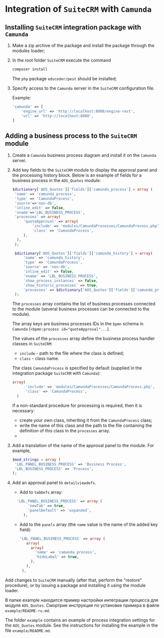 # Integration of `SuiteCRM` with `Camunda`

## Installing `SuiteCRM` integration package with `Camunda`

1. Make a zip archive of the package and install the package through the modules loader;
2. In the root folder `SuiteCRM` execute the command

   ```sh
   composer install
   ```
   The `php` package `educoder/pest` should be installed;

3. Specify access to the `Camunda` server in the `SuiteCRM` configuration file.

   Example:

   ```php
   'camunda' => [
       'engine_url' => 'http://localhost:8080/engine-rest',
       'url' => 'http://localhost:8080',
   ]
   ```
   

## Adding a business process to the `SuiteCRM` module

1. Create a `Camunda` business process diagram and install it on the `Camunda` server.
   
2. Add key fields to the `SuiteCRM` module to display the approval panel and the processing history block. Below is an example of fields for a business process in the `AOS_Quotes` module:

   ```php
   $dictionary['AOS_Quotes']['fields']['camunda_process'] = array (
    'name' => 'camunda_process',
    'type' => 'CamundaProcess',
    'source'=>'non-db',
    'inline_edit' => false,
    'vname'=>'LBL_BUSINESS_PROCESS',
    'processes' => array(
        'quoteApproval' => array(
            'include' => 'modules/CamundaProcesses/CamundaProcess.php',
            'class' => 'CamundaProcess',
        ),
     ),
    );

    $dictionary['AOS_Quotes']['fields']['camunda_history'] = array(
        'name' => 'camunda_history',
        'type' => 'CamundaProcess',
        'source' => 'non-db',
        'inline_edit' => false,
        'vname' => 'LBL_BUSINESS_PROCESS',
        'show_process_instances' => false,
        'show_historic_processes' => true,
        'processes' => $dictionary['AOS_Quotes']['fields']['camunda_process']['processes'],
    );
    ```

   The `processes` array contains the list of business processes connected to the module (several business processes can be connected to the module).
    
   The array keys are business processes IDs in the `bpmn` schema in `Camunda` (`<bpmn:process id="quoteApproval"...`).

   The values ​​of the `processes` array define the business process handler classes in `SuiteCRM`:

   * `include` - path to the file where the class is defined;
   * `class` - class name.

   The class `CamundaProcess` is specified by default (supplied in the integration package `SuiteCRM` with `Camunda`):

   ```php
   array(
         'include' => 'modules/CamundaProcesses/CamundaProcess.php',
         'class' => 'CamundaProcess',
     )
   ```

   If a non-standard procedure for processing is required, then it is necessary:
   - create your own class, inheriting it from the `CamundaProcess` class;
   - write the name of this class and the path to the file containing the definition of this class in the `processes` array.
   - 
3. Add a translation of the name of the approval panel to the module. For example,

   ```php
   $mod_strings = array (
    'LBL_PANEL_BUSINESS_PROCESS' => 'Business Process',
    'LBL_BUSINESS_PROCESS' => 'Process',
   );
   ```

4. Add an approval panel to `detailviewdefs`.

   * Add to `tabDefs` array:

   ```php
     'LBL_PANEL_BUSINESS_PROCESS' => array (
          'newTab' => true,
          'panelDefault' => 'expanded',
        ),
   ```

   * Add to the `panels` array (the `name` value is the name of the added key field):

     ```php
     'LBL_PANEL_BUSINESS_PROCESS' => array (
        array(
          array(
            'name' => 'camunda_process',
            'hideLabel' => true,
          ),
        ),
      ),

     ```
Add changes to `SuiteCRM` manually (after that, perform the "restore" procedure), or by issuing a package and installing it using the module loader.

В папке example находится пример настройки интеграции процесса для модуля `AOS_Quotes`. 
Смортрие инструкция по установке примера в файле `example/README-ru.md`.

The folder `example` contains an example of process integration settings for the `AOS_Quotes` module. 
See the instructions for installing the example in the file `example/README.md`.
